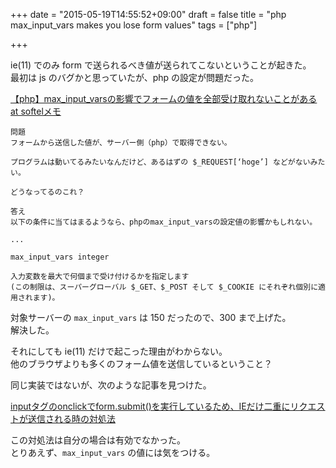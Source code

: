 +++
date = "2015-05-19T14:55:52+09:00"
draft = false
title = "php max_input_vars makes you lose form values"
tags = ["php"]

+++

<!--more-->

ie(11) でのみ form で送られるべき値が送られてこないということが起きた。  
最初は js のバグかと思っていたが、php の設定が問題だった。  

[【php】max_input_varsの影響でフォームの値を全部受け取れないことがある   at softelメモ](https://www.softel.co.jp/blogs/tech/archives/3591)

```
問題
フォームから送信した値が、サーバー側（php）で取得できない。

プログラムは動いてるみたいなんだけど、あるはずの $_REQUEST[‘hoge’] などがないみたい。

どうなってるのこれ？

答え
以下の条件に当てはまるようなら、phpのmax_input_varsの設定値の影響かもしれない。

...

max_input_vars integer

入力変数を最大で何個まで受け付けるかを指定します 
(この制限は、スーパーグローバル $_GET、$_POST そして $_COOKIE にそれぞれ個別に適用されます)。
```

対象サーバーの `max_input_vars` は 150 だったので、300 まで上げた。  
解決した。  

それにしても ie(11) だけで起こった理由がわからない。  
他のブラウザよりも多くのフォーム値を送信しているということ？

同じ実装ではないが、次のような記事を見つけた。

[inputタグのonclickでform.submit()を実行しているため、IEだけ二重にリクエストが送信される時の対処法](http://hack.aipo.com/archives/5998/)

この対処法は自分の場合は有効でなかった。  
とりあえず、`max_input_vars` の値には気をつける。  
